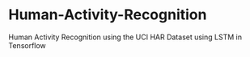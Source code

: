 # Human-Activity-Recognition

Human Activity Recognition using the UCI HAR Dataset using LSTM in Tensorflow

